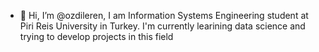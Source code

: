 - 👋 Hi, I’m @ozdileren, I am Information Systems Engineering student at Piri Reis University in Turkey.  I'm currently learining data science and trying to develop projects in this field

<!---
ozdileren/ozdileren is a ✨ special ✨ repository because its `README.md` (this file) appears on your GitHub profile.
You can click the Preview link to take a look at your changes.
--->
